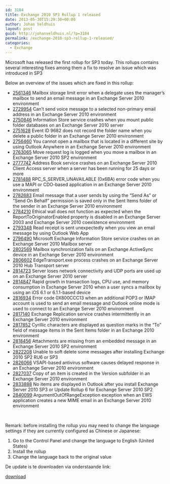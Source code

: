 ```yaml
---
id: 3184
title: Exchange 2010 SP3 Rollup 1 released
date: 2013-05-30T15:29:30+00:00
author: Johan Veldhuis
layout: post
guid: http://johanveldhuis.nl/?p=3184
permalink: /exchange-2010-sp3-rollup-1-released/
categories:
  - Exchange
---
```

Microsoft has released the first rollup for SP3 today. This rollups contains several interesting fixes among them a fix to resolve an issue which was introduced in SP3

Below an overview of the issues which are fixed in this rollup:

  * <div>
      <a href="http://support.microsoft.com/kb/2561346">2561346</a> Mailbox storage limit error when a delegate uses the manager&#8217;s mailbox to send an email message in an Exchange Server 2010 environment
    </div>

  * <div>
      <a href="http://support.microsoft.com/kb/2729954">2729954</a> Can&#8217;t send voice message to a selected non-primary email address in an Exchange Server 2010 environment
    </div>

  * <div>
      <a href="http://support.microsoft.com/kb/2750846">2750846</a> Information Store service crashes when you mount public folder databases on an Exchange Server 2010 server
    </div>

  * <div>
      <a href="http://support.microsoft.com/kb/2751628">2751628</a> Event ID 9682 does not record the folder name when you delete a public folder in an Exchange Server 2010 environment
    </div>

  * <div>
      <a href="http://support.microsoft.com/kb/2756460">2756460</a> You cannot open a mailbox that is located in a different site by using Outlook Anywhere in an Exchange Server 2010 environment
    </div>

  * <div>
      <a href="http://support.microsoft.com/kb/2763065">2763065</a> Move request log is logged when you move a mailbox in an Exchange Server 2010 SP2 environment
    </div>

  * <div>
      <a href="http://support.microsoft.com/kb/2777742">2777742</a> Address Book service crashes on an Exchange Server 2010 Client Access server when a server has been running for 25 days or more
    </div>

  * <div>
      <a href="http://support.microsoft.com/kb/2781488">2781488</a> RPC_S_SERVER_UNAVAILABLE (0x6BA) error code when you use a MAPI or CDO-based application in an Exchange Server 2010 environment
    </div>

  * <div>
      <a href="http://support.microsoft.com/kb/2782683">2782683</a> Email message that a user sends by using the &#8220;Send As&#8221; or &#8220;Send On Behalf&#8221; permission is saved only in the Sent Items folder of the sender in an Exchange Server 2010 environment
    </div>

  * <div>
      <a href="http://support.microsoft.com/kb/2784210">2784210</a> Ethical wall does not function as expected when the ReportToOriginatorEnabled property is disabled in an Exchange Server 2003 and Exchange Server 2010 coexistence environment
    </div>

  * <div>
      <a href="http://support.microsoft.com/kb/2793348">2793348</a> Read receipt is sent unexpectedly when you view an email message by using Outlook Web App
    </div>

  * <div>
      <a href="http://support.microsoft.com/kb/2796490">2796490</a> Microsoft Exchange Information Store service crashes on an Exchange Server 2010 Mailbox server
    </div>

  * <div>
      <a href="http://support.microsoft.com/kb/2802569">2802569</a> Mailbox synchronization fails on an Exchange ActiveSync device in an Exchange Server 2010 environment
    </div>

  * <div>
      <a href="http://support.microsoft.com/kb/2806602">2806602</a> EdgeTransport.exe process crashes on an Exchange Server 2010 Hub Transport server
    </div>

  * <div>
      <a href="http://support.microsoft.com/kb/2814723">2814723</a> Server loses network connectivity and UDP ports are used up on an Exchange Server 2010 server
    </div>

  * <div>
      <a href="http://support.microsoft.com/kb/2814847">2814847</a> Rapid growth in transaction logs, CPU use, and memory consumption in Exchange Server 2010 when a user syncs a mailbox by using an iOS 6.1 or 6.1.1-based device
    </div>

  * <div>
      <a href="http://support.microsoft.com/kb/2816934">2816934</a> Error code 0X800CCC13 when an additional POP3 or IMAP account is used to send an email message and Outlook online mode is used to connect to an Exchange Server 2010 environment
    </div>

  * <div>
      <a href="http://support.microsoft.com/kb/2817140">2817140</a> Exchange Replication service crashes intermittently in an Exchange Server 2010 environment
    </div>

  * <div>
      <a href="http://support.microsoft.com/kb/2817852">2817852</a> Cyrillic characters are displayed as question marks in the &#8220;To&#8221; field of message items in the Sent Items folder in an Exchange 2010 environment
    </div>

  * <div>
      <a href="http://support.microsoft.com/kb/2818456">2818456</a> Attachments are missing from an embedded message in an Exchange Server 2010 SP2 environment
    </div>

  * <div>
      <a href="http://support.microsoft.com/kb/2822208">2822208</a> Unable to soft delete some messages after installing Exchange 2010 SP2 RU6 or SP3
    </div>

  * <div>
      <a href="http://support.microsoft.com/kb/2826066">2826066</a> VSAPI-based antivirus software causes delayed response in an Exchange Server 2010 environment
    </div>

  * <div>
      <a href="http://support.microsoft.com/kb/2827037">2827037</a> Copy of an item is created in the Version subfolder in an Exchange Server 2010 environment
    </div>

  * <div>
      <a href="http://support.microsoft.com/kb/2833888">2833888</a> No items are displayed in Outlook after you install Exchange Server 2010 SP3 or Update Rollup 6 for Exchange Server 2010 SP2
    </div>

  * <div>
      <a href="http://support.microsoft.com/kb/2840099">2840099</a> ArgumentOutOfRangeException exception when an EWS application creates a new MIME email in an Exchange Server 2010 environment
    </div>

&nbsp;

Remark: before installing the rollup you may need to change the language settings if they are currently configured as Chinese or Japanese:

  1. Go to the Control Panel and change the language to English (United States)
  2. Install the rollup
  3. Change the language back to the original value

De update is te downloaden via onderstaande link:

[download](http://support.microsoft.com/kb/2803727)